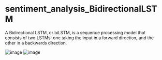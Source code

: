 # sentiment_analysis_BidirectionalLSTM

A Bidirectional LSTM, or biLSTM, is a sequence processing model that consists of two LSTMs: one taking the input in a forward direction, and the other in a backwards direction.

![image](https://github.com/user-attachments/assets/de128313-b59d-4adc-b900-126bf16fa333)
![image](https://github.com/user-attachments/assets/99090363-5e03-42cc-86a4-b660984f0897)
